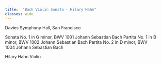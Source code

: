 ```yaml
---
title:  "Bach Violin Sonata - Hilary Hahn"
classes: wide
---
```


Davies Symphony Hall, San Francisco

Sonata No. 1 in G minor, BWV 1001
Johann Sebastian Bach
Partita No. 1 in B minor, BWV 1002
Johann Sebastian Bach
Partita No. 2 in D minor, BWV 1004
Johann Sebastian Bach

Hilary Hahn
Violin
